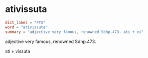 # ativissuta

``` toml
dict_label = "PTS"
word = "ativissuta"
summary = "adjective very famous, renowned Sdhp.473. ati + vi"
```

adjective very famous, renowned Sdhp.473.

ati \+ vissuta

